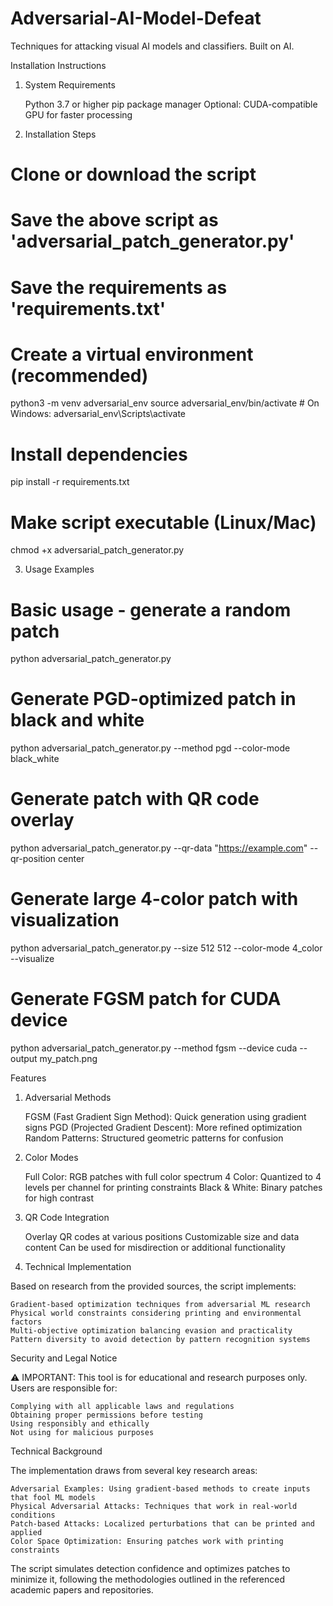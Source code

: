 # Adversarial-AI-Model-Defeat
Techniques for attacking visual AI models and classifiers. Built on AI.

Installation Instructions
1. System Requirements

    Python 3.7 or higher
    pip package manager
    Optional: CUDA-compatible GPU for faster processing

2. Installation Steps

# Clone or download the script
# Save the above script as 'adversarial_patch_generator.py'
# Save the requirements as 'requirements.txt'

# Create a virtual environment (recommended)
python3 -m venv adversarial_env
source adversarial_env/bin/activate  # On Windows: adversarial_env\Scripts\activate

# Install dependencies
pip install -r requirements.txt

# Make script executable (Linux/Mac)
chmod +x adversarial_patch_generator.py

3. Usage Examples

# Basic usage - generate a random patch
python adversarial_patch_generator.py

# Generate PGD-optimized patch in black and white
python adversarial_patch_generator.py --method pgd --color-mode black_white

# Generate patch with QR code overlay
python adversarial_patch_generator.py --qr-data "https://example.com" --qr-position center

# Generate large 4-color patch with visualization
python adversarial_patch_generator.py --size 512 512 --color-mode 4_color --visualize

# Generate FGSM patch for CUDA device
python adversarial_patch_generator.py --method fgsm --device cuda --output my_patch.png

Features
1. Adversarial Methods

    FGSM (Fast Gradient Sign Method): Quick generation using gradient signs
    PGD (Projected Gradient Descent): More refined optimization
    Random Patterns: Structured geometric patterns for confusion

2. Color Modes

    Full Color: RGB patches with full color spectrum
    4 Color: Quantized to 4 levels per channel for printing constraints
    Black & White: Binary patches for high contrast

3. QR Code Integration

    Overlay QR codes at various positions
    Customizable size and data content
    Can be used for misdirection or additional functionality

4. Technical Implementation

Based on research from the provided sources, the script implements:

    Gradient-based optimization techniques from adversarial ML research
    Physical world constraints considering printing and environmental factors
    Multi-objective optimization balancing evasion and practicality
    Pattern diversity to avoid detection by pattern recognition systems

Security and Legal Notice

⚠️ IMPORTANT: This tool is for educational and research purposes only. Users are responsible for:

    Complying with all applicable laws and regulations
    Obtaining proper permissions before testing
    Using responsibly and ethically
    Not using for malicious purposes

Technical Background

The implementation draws from several key research areas:

    Adversarial Examples: Using gradient-based methods to create inputs that fool ML models
    Physical Adversarial Attacks: Techniques that work in real-world conditions
    Patch-based Attacks: Localized perturbations that can be printed and applied
    Color Space Optimization: Ensuring patches work with printing constraints

The script simulates detection confidence and optimizes patches to minimize it, following the methodologies outlined in the referenced academic papers and repositories.
